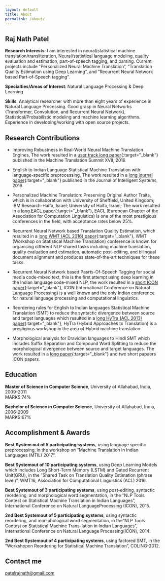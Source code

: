 ```yaml
---
layout: default
title: About
permalink: /about/
---
```


## Raj Nath Patel

**Research Interests**: I am interested in neural/statistical machine translation/transliteration, 
Neural/statistical language modeling, quality evaluation and estimation, part-of-speech tagging, 
and parsing. Current projects include ”Personalized Neural Machine Translation”, 
”Translation Quality Estimation using Deep Learning”, and 
”Recurrent Neural Network based Part-of-Speech tagging”.

**Specialties/Areas of Interest**: Natural Language Processing & Deep Learning

**Skills**: Analytical researcher with more than eight years of experience in Natural 
Language Processing. Good grasp in Neural Networks (Transformer, Convolution, 
and Recurrent Neural Network), Statistical/Probabilistic modeling and machine learning algorithms. 
Experience in developing/working with open source projects.


## Research Contributions
[comment]: <> (* Efficient Multi-Lingual Sentence Classification Framework with Sentence Meta Encoders, )

[comment]: <> (  The work resulted to a long [industry track long paper]&#40;&#41;, to be published in IEEE BigData 2021. )

* Improving Robustness in Real-World Neural Machine Translation Engines, 
  The work resulted in a [user track long paper](https://aclanthology.org/W19-6727.pdf){:target="_blank"} published in the Machine Translation Summit XVII, 2019. 
  
* English to Indian Language Statistical Machine Translation with language-specific preprocessing, 
  The work resulted in a [long journal paper](https://www.degruyter.com/document/doi/10.1515/jisys-2018-0014/html){:target="_blank"} published in the Journal of Intelligent Systems, 2019. 
  
* Personalized Machine Translation: Preserving Original Author Traits, 
  which is in collaboration with University of Sheffield, United Kingdom; IBM Research-Haifa, Israel; 
  University of Haifa, Israel; The work resulted in a [long EACL paper](https://aclanthology.org/E17-1101.pdf){:target="_blank"}, EACL (European Chapter of the Association for Computation Linguistics) is one of the most prestigious conferences in the field, with acceptance rates below 25\%.

* Recurrent Neural Network based Translation Quality Estimation, 
  which resulted in a [long WMT (ACL 2016) paper](https://aclanthology.org/W16-2389.pdf){:target="_blank"}, WMT (Workshop on Statistical Machine Translation) conference is known for organising different NLP shared tasks including machine translation, quality evaluation and estimation, automatic post-editing, and bilingual document alignment and produces state-of-the-art techniques for these tasks.

* Recurrent Neural Network based Pasrts-Of-Speech Tagging for social media code-mixed text, 
  this is the first attempt using deep learning in the Indian language code-mixed NLP, 
  the work resulted in a [short ICON paper](https://arxiv.org/pdf/1611.04989.pdf){:target="_blank"}, ICON (International Conference on Natural Language Processing) is a well known and the only Indian conference for natural language processing and computational linguistics.
  
* Reordering rules for English to Indian languages Statistical Machine Translation (SMT) to 
  reduce the syntactic divergence between source and target languages 
  which resulted in a [long HyTra (ACL 2013) paper](https://aclanthology.org/W13-2807.pdf){:target="_blank"}, HyTra (Hybrid Approaches to Translation) is a prestigious workshop in the area of Hybrid machine translation.
  
* Morphological analysis for Dravidian languages to Hindi SMT which includes 
  Suffix Separation and Compound Word Splitting to reduce the morphological divergence 
  between source and target languages. The work resulted in a [long paper](https://aclanthology.org/W14-5102.pdf){:target="_blank"} and 
  two short papaers ICON papers.
  
## Education
**Master of Science in Computer Science**, University of Allahabad, India, 2009-2011  
MARKS:74%

**Bachelor of Science in Computer Science**, University of Allahabad, India, 2006-2009  
MARKS:67%

## Accomplishment & Awards
**Best System out of 5 participating systems**, using language specific preprocessing, in the workshop on ”Machine Translation in Indian Languages (MTIL) 2017”.  

**Best  Systemout  of 10 participating systems**,  using  Deep  Learning  Models  which includes  Long  Short-Term  Memory  (LSTM)  and  Gated  Recurrent  Unit(GRU),  in  the ”Shared Task on Translation Quality Estimation (phrase level)”,  WMT16,  Association for Computational Linguistics (ACL) 2016.  

**Best Systemout of 3 participating systems**,  using post-editing,  syntactic reordering, and  morphological  word  segmentation,  in  the ”NLP Tools Contest on Statistical Machine Translation in Indian Languages”, International Conference on Natural LanguageProcessing (ICON), 2015.

**2nd Best Systemout of 5 participating systems**, using syntactic reordering, and mor-phological word segmentation, in the”NLP Tools Contest on Statistical Machine Trans-lation in Indian Languages”, International Conference on Natural Language Processing(ICON), 2014.

**2nd Best Systemout of 4 participating systems**, using factored SMT, in the ”Workshopon Reordering for Statistical Machine Translation”, COLING-2012.

## Contact me

[patelrajnath@gmail.com](mailto:patelrajnath@gmail.com)
